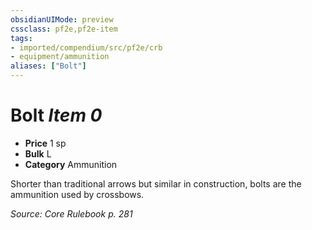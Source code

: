```yaml
---
obsidianUIMode: preview
cssclass: pf2e,pf2e-item
tags:
- imported/compendium/src/pf2e/crb
- equipment/ammunition
aliases: ["Bolt"]
---
```

# Bolt *Item 0*  

- **Price** 1 sp
- **Bulk** L
- **Category** Ammunition

Shorter than traditional arrows but similar in construction, bolts are the ammunition used by crossbows.

*Source: Core Rulebook p. 281*